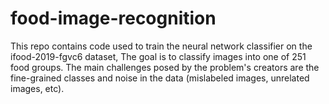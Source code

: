 # food-image-recognition
This repo contains code used to train the neural network classifier on the ifood-2019-fgvc6 dataset, The goal is to classify images into one of 251 food groups. The main challenges posed by the problem's creators are the fine-grained classes and noise in the data (mislabeled images, unrelated images, etc). 
